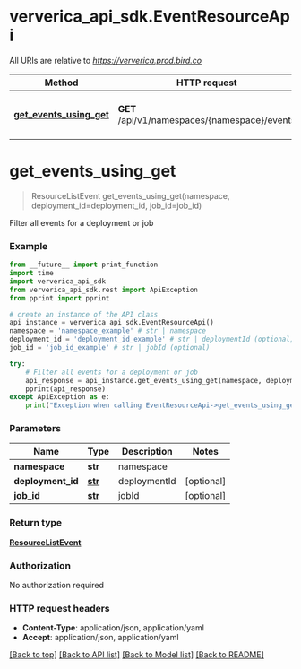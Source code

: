 # ververica_api_sdk.EventResourceApi

All URIs are relative to *https://ververica.prod.bird.co*

Method | HTTP request | Description
------------- | ------------- | -------------
[**get_events_using_get**](EventResourceApi.md#get_events_using_get) | **GET** /api/v1/namespaces/{namespace}/events | Filter all events for a deployment or job


# **get_events_using_get**
> ResourceListEvent get_events_using_get(namespace, deployment_id=deployment_id, job_id=job_id)

Filter all events for a deployment or job

### Example
```python
from __future__ import print_function
import time
import ververica_api_sdk
from ververica_api_sdk.rest import ApiException
from pprint import pprint

# create an instance of the API class
api_instance = ververica_api_sdk.EventResourceApi()
namespace = 'namespace_example' # str | namespace
deployment_id = 'deployment_id_example' # str | deploymentId (optional)
job_id = 'job_id_example' # str | jobId (optional)

try:
    # Filter all events for a deployment or job
    api_response = api_instance.get_events_using_get(namespace, deployment_id=deployment_id, job_id=job_id)
    pprint(api_response)
except ApiException as e:
    print("Exception when calling EventResourceApi->get_events_using_get: %s\n" % e)
```

### Parameters

Name | Type | Description  | Notes
------------- | ------------- | ------------- | -------------
 **namespace** | **str**| namespace | 
 **deployment_id** | [**str**](.md)| deploymentId | [optional] 
 **job_id** | [**str**](.md)| jobId | [optional] 

### Return type

[**ResourceListEvent**](ResourceListEvent.md)

### Authorization

No authorization required

### HTTP request headers

 - **Content-Type**: application/json, application/yaml
 - **Accept**: application/json, application/yaml

[[Back to top]](#) [[Back to API list]](../README.md#documentation-for-api-endpoints) [[Back to Model list]](../README.md#documentation-for-models) [[Back to README]](../README.md)

